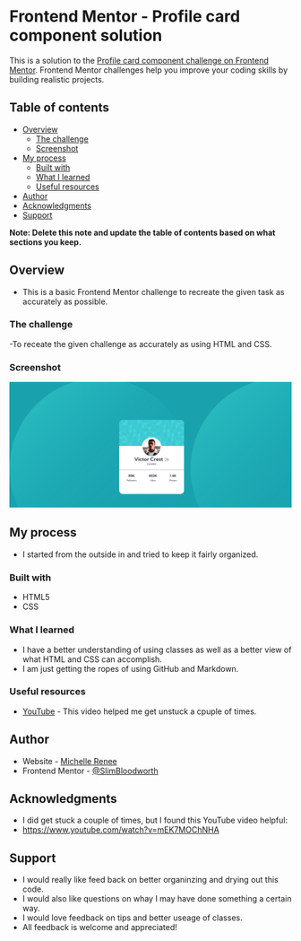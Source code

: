 # Frontend Mentor - Profile card component solution

This is a solution to the [Profile card component challenge on Frontend Mentor](https://www.frontendmentor.io/challenges/profile-card-component-cfArpWshJ). Frontend Mentor challenges help you improve your coding skills by building realistic projects. 

## Table of contents

- [Overview](#overview)
  - [The challenge](#the-challenge)
  - [Screenshot](#screenshot) 
- [My process](#my-process)
  - [Built with](#built-with)
  - [What I learned](#what-i-learned)
  - [Useful resources](#useful-resources)
- [Author](#author)
- [Acknowledgments](#acknowledgments)
- [Support](#support)


**Note: Delete this note and update the table of contents based on what sections you keep.**

## Overview
- This is a basic Frontend 
Mentor challenge to recreate the given task as accurately as possible.
### The challenge
-To receate the given challenge as accurately as using HTML and CSS.

### Screenshot

![](./completed-screenshot.png)




## My process 
- I started from the outside in and tried to keep it fairly organized.

### Built with
- HTML5
- CSS 





### What I learned
- I have a better understanding of using classes as well as a better view of what HTML and CSS can accomplish.
- I am just getting the ropes of using GitHub and Markdown.




### Useful resources

- [YouTube](https://www.youtube.com/watch?v=mEK7MOChNHA) - This video helped me get unstuck a cpuple of times.


## Author

- Website - [Michelle Renee](https://slimbloodworth.editorx.io/portfolio)
- Frontend Mentor - [@SlimBloodworth](https://www.frontendmentor.io/profile/SlimBloodworth)




## Acknowledgments

- I did get stuck a couple of times, but I found this YouTube video helpful:
- https://www.youtube.com/watch?v=mEK7MOChNHA

## Support

- I would really like feed back on better organinzing and drying out this code.
- I would also like questions on whay I may have done something a certain way.
- I would love feedback on tips and better useage of classes.
- All feedback is welcome and appreciated!